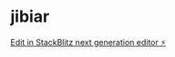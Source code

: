 # jibiar

[Edit in StackBlitz next generation editor ⚡️](https://stackblitz.com/~/github.com/hgdyvuzHF/jibiar)